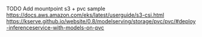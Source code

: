 TODO
Add mountpoint s3 + pvc sample
https://docs.aws.amazon.com/eks/latest/userguide/s3-csi.html
https://kserve.github.io/website/0.8/modelserving/storage/pvc/pvc/#deploy-inferenceservice-with-models-on-pvc
